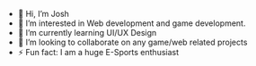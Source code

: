- 👋 Hi, I’m Josh 
- 👀 I’m interested in Web development and game development.
- 🌱 I’m currently learning UI/UX Design
- 💞️ I’m looking to collaborate on any game/web related projects
- ⚡ Fun fact: I am a huge E-Sports enthusiast

